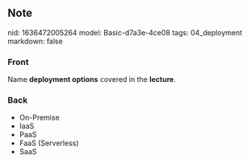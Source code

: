 ## Note
nid: 1636472005264
model: Basic-d7a3e-4ce08
tags: 04_deployment
markdown: false

### Front
Name <b>deployment options</b> covered in the <b>lecture</b>.

### Back
<ul>
  <li>On-Premise
  <li>IaaS
  <li>PaaS
  <li>FaaS (Serverless)
  <li>SaaS
</ul>
